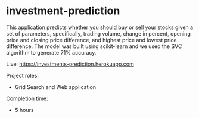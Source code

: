 # investment-prediction
This application predicts whether you should buy or sell your stocks given a set of parameters, specifically, trading volume, change in percent, opening price and closing price difference, and highest price and lowest price difference. The model was built using scikit-learn and we used the SVC algorithm to generate 71% accuracy.

Live: https://investments-prediction.herokuapp.com


Project roles:
- Grid Search and Web application

Completion time:
- 5 hours
